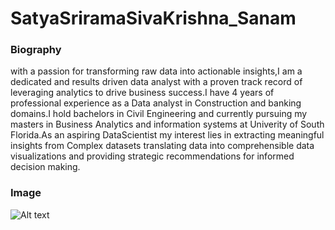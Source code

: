 # SatyaSriramaSivaKrishna_Sanam
### Biography
with a passion for transforming raw data into actionable insights,I am a dedicated and results driven data analyst with a proven track record of leveraging analytics to drive business success.I have 4 years of professional experience as a Data analyst in Construction and banking domains.I hold bachelors in Civil Engineering and currently pursuing my masters in Business Analytics and information systems at Univerity of South Florida.As an aspiring DataScientist my interest lies in extracting meaningful insights from Complex datasets translating data into comprehensible data visualizations and providing strategic recommendations for informed decision making.
### Image
![Alt text](SatySriramaSivaKrishna_Sanam-image.jpg)
